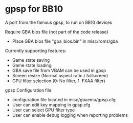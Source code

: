 # gpsp for BB10

A port from the famous gpsp, to run on BB10 devices

Require GBA bios file (not part of the code release)
- Place GBA bios file "gba_bios.bin" in misc/roms/gba

Currently supporting features:
- Game state saving
- Game state loading
- GBA save file from VBAM can be used in gpsp
- Screen resize (Normal aspect ratio / fullscreen)
- GPU filter selection (0: No filter, 1: FXAA filter)

gpsp Configuration file
- configuration file located in misc/gbaemu/gpsp.cfg
- User can edit key mapping in gpsp.cfg
- User can select GPU filter type
- User can enable debug logging when reporting problems

